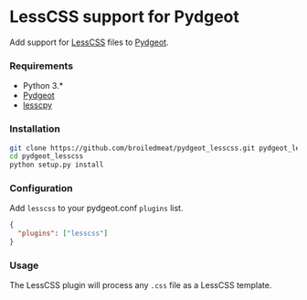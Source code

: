# LessCSS support for Pydgeot
Add support for [LessCSS](http://lesscss.org) files to [Pydgeot](http://www.github.com/broiledmeat/pydgeot).

### Requirements
- Python 3.*
- [Pydgeot](http://www.github.com/broiledmeat/pydgeot)
- [lesscpy](https://pypi.python.org/pypi/lesscpy)

### Installation
```bash
git clone https://github.com/broiledmeat/pydgeot_lesscss.git pydgeot_lesscss
cd pydgeot_lesscss
python setup.py install
```

### Configuration
Add `lesscss` to your pydgeot.conf `plugins` list.
```json
{
  "plugins": ["lesscss"]
}
```

### Usage
The LessCSS plugin will process any `.css` file as a LessCSS template.
